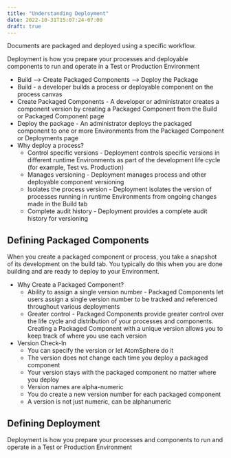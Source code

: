 ```yaml
---
title: "Understanding Deployment"
date: 2022-10-31T15:07:24-07:00
draft: true
---
```

Documents are packaged and deployed using a specific workflow.

Deployment is how you prepare your processes and deployable components to run and operate in a Test or Production Environment
* Build --> Create Packaged Components --> Deploy the Package
* Build - a developer builds a process or deployable component on the process canvas
* Create Packaged Components - A developer or administrator creates a component version by creating a Packaged Component from the Build or Packaged Component page
* Deploy the package - An administrator deploys the packaged component to one or more Environments from the Packaged Component or Deployments page
* Why deploy a process?
    * Control specific versions - Deployment controls specific versions in different runtime Environments as part of the development life cycle (for example, Test vs. Production)
    * Manages versioning - Deployment manages process and other deployable component versioning
    * Isolates the process version - Deployment isolates the version of processes running in runtime Environments from ongoing changes made in the Build tab
    * Complete audit history - Deployment provides a complete audit history for versioning

Defining Packaged Components
----------------------------
When you create a packaged component or process, you take a snapshot of its development on the build tab. You typically do this when you are done building and are ready to deploy to your Environment.

* Why Create a Packaged Component?
    * Ability to assign a single version number - Packaged Components let users assign a single version number to be tracked and referenced throughout various deployments
    * Greater control - Packaged Components provide greater control over the life cycle and distribution of your processes and components. Creating a Packaged Component with a unique version allows you to keep track of where you use each version
* Version Check-In
    * You can specify the version or let AtomSphere do it
    * The version does not change each time you deploy a packaged component
    * Your version stays with the packaged component no matter where you deploy
    * Version names are alpha-numeric
    * You do create a new version number for each packaged component
    * A version is not just numeric, can be alphanumeric

Defining Deployment
-------------------
Deployment is how you prepare your processes and components to run and operate in a Test or Production Environment